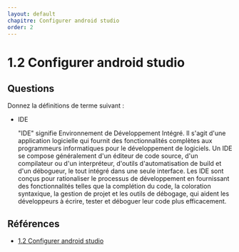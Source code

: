 ```yaml
---
layout: default
chapitre: Configurer android studio
order: 2
---
```


# 1.2 Configurer android studio
## Questions
Donnez la définitions de terme suivant :

- IDE
  
  "IDE" signifie Environnement de Développement Intégré. 
  Il s'agit d'une application logicielle qui fournit des fonctionnalités complètes aux programmeurs informatiques pour le développement de logiciels. 
  Un IDE se compose généralement d'un éditeur de code source, d'un compilateur ou d'un interpréteur, d'outils d'automatisation de build et d'un débogueur, le tout intégré dans une seule interface. 
  Les IDE sont conçus pour rationaliser le processus de développement en fournissant des fonctionnalités telles que la complétion du code, la coloration syntaxique, la gestion de projet et les outils de débogage, qui aident les développeurs à écrire, tester et déboguer leur code plus efficacement.

## Références 

- [1.2 Configurer android studio](https://developer.android.com/courses/pathways/android-basics-compose-unit-1-pathway-2?hl=fr)

<!-- new slide -->
 
